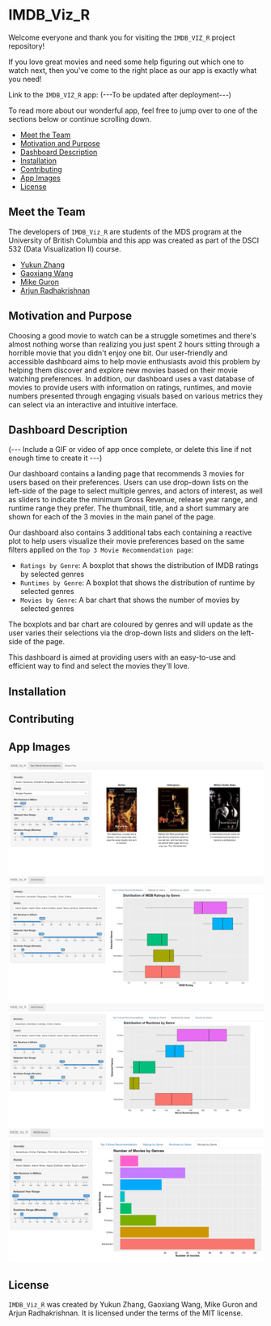 # IMDB_Viz_R

Welcome everyone and thank you for visiting the `IMDB_VIZ_R` project repository!

If you love great movies and need some help figuring out which one to watch next, then you've come to the right place as our app is exactly what you need!

Link to the `IMDB_VIZ_R` app: (---To be updated after deployment---)

To read more about our wonderful app, feel free to jump over to one of the sections below or continue scrolling down.

* [Meet the Team](#meet-the-team)
* [Motivation and Purpose](#motivation-and-purpose)
* [Dashboard Description](#dashboard-description)
* [Installation](#installation)
* [Contributing](#contributing)
* [App Images](#app-images)
* [License](#license)

## Meet the Team

The developers of `IMDB_Viz_R` are students of the MDS program at the University of British Columbia and this app was created as part of the DSCI 532 (Data Visualization II) course.

* [Yukun Zhang](https://github.com/yukunzGIT)
* [Gaoxiang Wang](https://github.com/louiewang820)
* [Mike Guron](https://github.com/mikeguron)
* [Arjun Radhakrishnan](https://github.com/rkrishnan-arjun)

## Motivation and Purpose

Choosing a good movie to watch can be a struggle sometimes and there's almost nothing worse than realizing you just spent 2 hours sitting through a horrible movie that you didn't enjoy one bit. Our user-friendly and accessible dashboard aims to help movie enthusiasts avoid this problem by helping them discover and explore new movies based on their movie watching preferences. In addition, our dashboard uses a vast database of movies to provide users with information on ratings, runtimes, and movie numbers presented through engaging visuals based on various metrics they can select via an interactive and intuitive interface.

## Dashboard Description

(--- Include a GIF or video of app once complete, or delete this line if not enough time to create it ---)

Our dashboard contains a landing page that recommends 3 movies for users based on their preferences. Users can use drop-down lists on the left-side of the page to select multiple genres, and actors of interest, as well as sliders to indicate the minimum Gross Revenue, release year range, and runtime range they prefer. The thumbnail, title, and a short summary are shown for each of the 3 movies in the main panel of the page.

Our dashboard also contains 3 additional tabs each containing a reactive plot to help users visualize their movie preferences based on the same filters applied on the `Top 3 Movie Recommendation page`:

* `Ratings by Genre`: A boxplot that shows the distribution of IMDB ratings by selected genres
* `Runtimes by Genre`: A boxplot that shows the distribution of runtime by selected genres
* `Movies by Genre`: A bar chart that shows the number of movies by selected genres

The boxplots and bar chart are coloured by genres and will update as the user varies their selections via the drop-down lists and sliders on the left-side of the page.

This dashboard is aimed at providing users with an easy-to-use and efficient way to find and select the movies they'll love.

## Installation

## Contributing

## App Images

<img src="images/Recommendations.JPG"/>

<img src="images/Ratings_Plot.JPG"/>

<img src="images/Runtime_Plot.JPG"/>

<img src="images/Movie_counts.png"/>

## License

`IMDB_Viz_R` was created by Yukun Zhang, Gaoxiang Wang, Mike Guron and Arjun Radhakrishnan. It is licensed under the terms of the MIT license.
